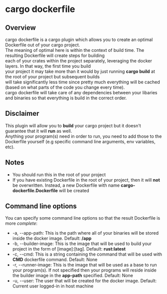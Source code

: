 # cargo dockerfile

## Overview
cargo dockerfile is a cargo plugin which allows you to create an optimal Dockerfile out of your cargo project.\
The meaning of optimal here is within the context of build time. The resulting Dockerfile will create steps for building\
each of your crates within the project separately, leveraging the docker layers. In that way, the first time you build\
your project it may take more than it would by just running **cargo build** at the root of your project but subsequent builds\
will take significantly less time since pretty much everything will be cached (based on what parts of the code you change every time).\
cargo dockerfile will take care of any dependencies between your libaries and binaries so that everything is build in the correct order.

## Disclaimer

This plugin will allow you to **build** your cargo project but it doesn't guarantee that it will **run** as well.\
Anything your program(s) need in order to run, you need to add those to the Dockerfile yourself (e.g specific command line arguments, env variables, etc).

## Notes

- You should run this in the root of your project
- If you have existing Dockerfile in the root of your project, then it will **not** be overwritten. Instead, a new Dockerfile with name **cargo-dockerfile.Dockerfile** will be created

## Command line options
You can specify some command line options so that the result Dockerfile is more *complete*:

- -a, --app-path: This is the path where all of your binaries will be stored inside the docker image. Default: **/app**
- -b, --builder-image: This is the image that will be used to build your project in the form of [image]:[tag]. Default: **rust:latest**
- -c, --cmd: This is a string containing the command that will be used with **CMD** dockerfile command. Default: None
- -r, --runner-image: This is the image that will be used as a base to run your program(s). If not specified then your programs will reside inside the builder image in the **app-path** specified. Default: None
- -u, --user: The user that will be created for the docker image. Default: Current user logged-in in host machine
